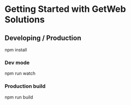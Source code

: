 # Getting Started with GetWeb Solutions

## Developing / Production

npm install

### Dev mode
npm run watch

### Production build
npm run build
